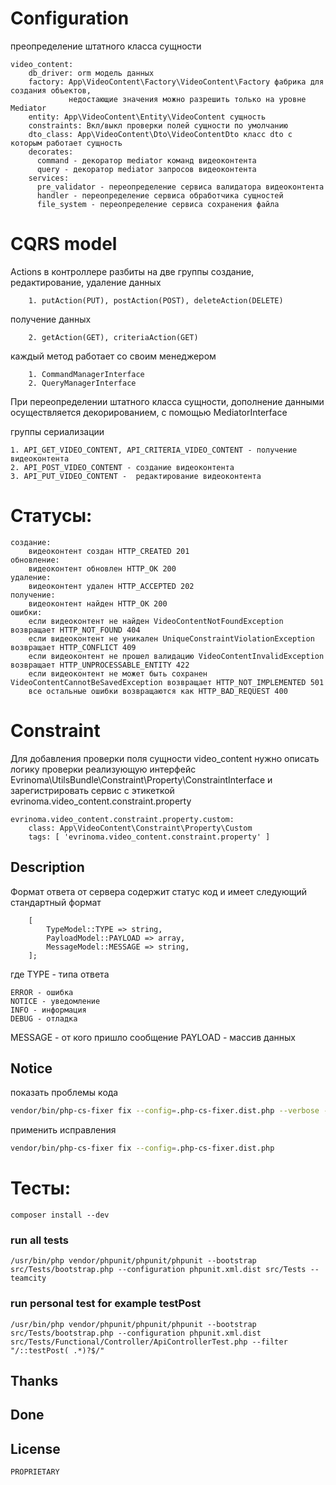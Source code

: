 # Configuration

преопределение штатного класса сущности

    video_content:
        db_driver: orm модель данных
        factory: App\VideoContent\Factory\VideoContent\Factory фабрика для создания объектов,
                 недостающие значения можно разрешить только на уровне Mediator
        entity: App\VideoContent\Entity\VideoContent сущность
        constraints: Вкл/выкл проверки полей сущности по умолчанию 
        dto_class: App\VideoContent\Dto\VideoContentDto класс dto с которым работает сущность
        decorates:
          command - декоратор mediator команд видеоконтента
          query - декоратор mediator запросов видеоконтента
        services:
          pre_validator - переопределение сервиса валидатора видеоконтента
          handler - переопределение сервиса обработчика сущностей
          file_system - переопределение сервиса сохранения файла

# CQRS model

Actions в контроллере разбиты на две группы
создание, редактирование, удаление данных

        1. putAction(PUT), postAction(POST), deleteAction(DELETE)
получение данных

        2. getAction(GET), criteriaAction(GET)

каждый метод работает со своим менеджером

        1. CommandManagerInterface
        2. QueryManagerInterface

При переопределении штатного класса сущности, дополнение данными осуществляется декорированием, с помощью MediatorInterface


группы  сериализации

    1. API_GET_VIDEO_CONTENT, API_CRITERIA_VIDEO_CONTENT - получение видеоконтента
    2. API_POST_VIDEO_CONTENT - создание видеоконтента
    3. API_PUT_VIDEO_CONTENT -  редактирование видеоконтента

# Статусы:

    создание:
        видеоконтент создан HTTP_CREATED 201
    обновление:
        видеоконтент обновлен HTTP_OK 200
    удаление:
        видеоконтент удален HTTP_ACCEPTED 202
    получение:
        видеоконтент найден HTTP_OK 200
    ошибки:
        если видеоконтент не найден VideoContentNotFoundException возвращает HTTP_NOT_FOUND 404
        если видеоконтент не уникален UniqueConstraintViolationException возвращает HTTP_CONFLICT 409
        если видеоконтент не прошел валидацию VideoContentInvalidException возвращает HTTP_UNPROCESSABLE_ENTITY 422
        если видеоконтент не может быть сохранен VideoContentCannotBeSavedException возвращает HTTP_NOT_IMPLEMENTED 501
        все остальные ошибки возвращаются как HTTP_BAD_REQUEST 400

# Constraint

Для добавления проверки поля сущности video_content нужно описать логику проверки реализующую интерфейс Evrinoma\UtilsBundle\Constraint\Property\ConstraintInterface и зарегистрировать сервис с этикеткой evrinoma.video_content.constraint.property

    evrinoma.video_content.constraint.property.custom:
        class: App\VideoContent\Constraint\Property\Custom
        tags: [ 'evrinoma.video_content.constraint.property' ]

## Description
Формат ответа от сервера содержит статус код и имеет следующий стандартный формат
```text
    [
        TypeModel::TYPE => string,
        PayloadModel::PAYLOAD => array,
        MessageModel::MESSAGE => string,
    ];
```
где
TYPE - типа ответа

    ERROR - ошибка
    NOTICE - уведомление
    INFO - информация
    DEBUG - отладка

MESSAGE - от кого пришло сообщение
PAYLOAD - массив данных

## Notice

показать проблемы кода

```bash
vendor/bin/php-cs-fixer fix --config=.php-cs-fixer.dist.php --verbose --diff --dry-run
```

применить исправления

```bash
vendor/bin/php-cs-fixer fix --config=.php-cs-fixer.dist.php
```

# Тесты:

    composer install --dev

### run all tests

    /usr/bin/php vendor/phpunit/phpunit/phpunit --bootstrap src/Tests/bootstrap.php --configuration phpunit.xml.dist src/Tests --teamcity

### run personal test for example testPost

    /usr/bin/php vendor/phpunit/phpunit/phpunit --bootstrap src/Tests/bootstrap.php --configuration phpunit.xml.dist src/Tests/Functional/Controller/ApiControllerTest.php --filter "/::testPost( .*)?$/" 

## Thanks

## Done

## License
    PROPRIETARY
   